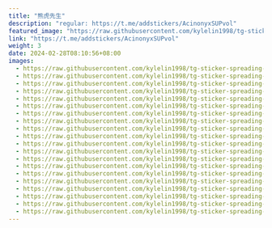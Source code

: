 ```yaml
---
title: "熊虎先生"
description: "regular: https://t.me/addstickers/AcinonyxSUPvol"
featured_image: "https://raw.githubusercontent.com/kylelin1998/tg-sticker-spreading-worldwide-images/main/img/02e273b9-c68c-4c16-a896-421df1808b11.jpg"
link: "https://t.me/addstickers/AcinonyxSUPvol"
weight: 3
date: 2024-02-28T08:10:56+08:00
images:
  - https://raw.githubusercontent.com/kylelin1998/tg-sticker-spreading-worldwide-images/main/img/02e273b9-c68c-4c16-a896-421df1808b11.jpg
  - https://raw.githubusercontent.com/kylelin1998/tg-sticker-spreading-worldwide-images/main/img/d22b2c74-5e33-4b60-8982-d0ef5bc31a6a.jpg
  - https://raw.githubusercontent.com/kylelin1998/tg-sticker-spreading-worldwide-images/main/img/8a83e088-4997-432c-857c-6eef99804dd1.jpg
  - https://raw.githubusercontent.com/kylelin1998/tg-sticker-spreading-worldwide-images/main/img/30ea70d9-4c5f-470b-99e9-8d4b744aa0d9.jpg
  - https://raw.githubusercontent.com/kylelin1998/tg-sticker-spreading-worldwide-images/main/img/f9c14ed4-a50e-4e6b-ba22-560bf09856c8.jpg
  - https://raw.githubusercontent.com/kylelin1998/tg-sticker-spreading-worldwide-images/main/img/b09a5bc1-86d9-41a0-b0ad-20c6769077e7.jpg
  - https://raw.githubusercontent.com/kylelin1998/tg-sticker-spreading-worldwide-images/main/img/326e0fdc-6e4e-439b-a76a-19a2da5a4c52.jpg
  - https://raw.githubusercontent.com/kylelin1998/tg-sticker-spreading-worldwide-images/main/img/f25a5dda-0d6f-416c-b1a8-d55415c98556.jpg
  - https://raw.githubusercontent.com/kylelin1998/tg-sticker-spreading-worldwide-images/main/img/65742c00-a883-4486-b1dc-7c592004d11e.jpg
  - https://raw.githubusercontent.com/kylelin1998/tg-sticker-spreading-worldwide-images/main/img/c5bd2e4f-0de3-40bc-af10-95f367d5e4f8.jpg
  - https://raw.githubusercontent.com/kylelin1998/tg-sticker-spreading-worldwide-images/main/img/55ab40e4-ee7d-42ea-9731-0e1dfe99017a.jpg
  - https://raw.githubusercontent.com/kylelin1998/tg-sticker-spreading-worldwide-images/main/img/a2b0da33-5eb7-4193-af01-899321ea9c84.jpg
  - https://raw.githubusercontent.com/kylelin1998/tg-sticker-spreading-worldwide-images/main/img/269adbf7-fdae-4908-88df-eda39112ba04.jpg
  - https://raw.githubusercontent.com/kylelin1998/tg-sticker-spreading-worldwide-images/main/img/81ab44af-a69a-4e42-ad3c-87f7c770bd6c.jpg
  - https://raw.githubusercontent.com/kylelin1998/tg-sticker-spreading-worldwide-images/main/img/59795052-82f0-4756-a5e0-e54c4899d157.jpg
  - https://raw.githubusercontent.com/kylelin1998/tg-sticker-spreading-worldwide-images/main/img/a05190c3-5452-4c7c-9529-98b760da1fb7.jpg
  - https://raw.githubusercontent.com/kylelin1998/tg-sticker-spreading-worldwide-images/main/img/88223a09-7eca-45fe-a00b-d816a3b1210b.jpg
  - https://raw.githubusercontent.com/kylelin1998/tg-sticker-spreading-worldwide-images/main/img/866c1bb4-def2-4993-8418-1458371afc96.jpg
  - https://raw.githubusercontent.com/kylelin1998/tg-sticker-spreading-worldwide-images/main/img/7cbfc0a6-ed44-4fa9-8297-e8aadc3da43d.jpg
  - https://raw.githubusercontent.com/kylelin1998/tg-sticker-spreading-worldwide-images/main/img/d572a6bd-6560-4660-b5c8-ca1962707591.jpg
---
```

